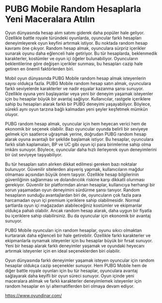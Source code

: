 # PUBG Mobile Random Hesaplarla Yeni Maceralara Atılın
Oyun dünyasında hesap alım satımı giderek daha popüler hale geliyor. Özellikle battle royale türündeki oyunlarda, oyuncular farklı hesapları deneyimleyerek oyun keyfini artırmak istiyor. Bu noktada random hesap kavramı öne çıkıyor. Random hesap almak, oyunculara sürpriz içerikler sunarak oyunu daha eğlenceli hale getiriyor. Bu tür hesaplarda, beklenmedik karakterler, kostümler ve oyun içi öğeler bulunabiliyor. Oyuncuların beklentilerine göre değişen içerikler sunması, bu hesapları cazip hale getiren en önemli faktörlerden biri.

Mobil oyun dünyasında PUBG Mobile random hesap almak isteyenlerin sayısı oldukça fazla. PUBG Mobile random hesap satın almak, oyunculara farklı seviyelerde karakterler ve nadir eşyalar kazanma şansı sunuyor. Özellikle oyuna yeni başlayanlar veya yeni bir deneyim yaşamak isteyenler için bu hesaplar büyük bir avantaj sağlıyor. Kullanıcılar, rastgele içeriklere sahip bu hesapları alarak farklı bir PUBG deneyimi yaşayabiliyor. Böylece, sürekli aynı oyun tarzına bağlı kalmadan yeni şeyler keşfetmek mümkün oluyor.

PUBG random hesap almak, oyuncular için hem heyecan verici hem de ekonomik bir seçenek olabilir. Bazı oyuncular oyunda belirli bir seviyeye gelmek için saatlerce uğraşmak yerine, doğrudan PUBG random hesap alarak oyuna avantajlı bir şekilde başlamak istiyor. Bu hesaplar, oyunculara farklı silah kaplamaları, BP ve UC gibi oyun içi para birimlerine sahip olma imkânı sunuyor. Böylece, oyuncular daha hızlı ilerleyerek oyun deneyimlerini bir üst seviyeye taşıyabiliyor.

Bu tür hesapları satın alırken dikkat edilmesi gereken bazı noktalar bulunuyor. Güvenilir sitelerden alışveriş yapmak, kullanıcıların mağdur olmaması açısından büyük önem taşıyor. Özellikle hesap bilgilerinin güvenliğinin sağlanması ve dolandırıcılık riskine karşı dikkatli olunması gerekiyor. Güvenilir bir platformdan alınan hesaplar, kullanıcıya herhangi bir sorun yaşamadan oyun deneyimini sürdürme şansı tanıyor.
Random hesapların sunduğu avantajlardan biri de, oyuncuların çok fazla para harcamadan oyun içi premium içeriklere sahip olabilmesidir. Normal şartlarda oyun içi mağazadan alabileceğiniz kostümler ve ekipmanlar oldukça pahalı olabilir. Ancak random hesap alarak, daha uygun bir fiyatla bu içeriklere sahip olabilirsiniz. Bu da oyuncular için ekonomik bir avantaj sunuyor.

PUBG Mobile oyuncuları için random hesaplar, oyunu sıkıcı olmaktan kurtararak daha eğlenceli bir hale getirebilir. Özellikle farklı karakterler ve ekipmanlarla oynamak isteyenler için bu hesaplar büyük bir fırsat sunuyor. Yeni bir hesap alarak farklı deneyimler yaşamak ve oyundaki heyecanı artırmak isteyenler için en ideal seçeneklerden biri olabilir.

Oyun dünyasında farklı deneyimler yaşamak isteyen oyuncular için random hesaplar oldukça cazip seçenekler sunuyor. Hem PUBG Mobile hem de diğer battle royale oyunları için bu tür hesaplar, oyunculara avantaj sağlayarak daha keyifli bir oyun süreci sunuyor. Oyun içinde yeni maceralara atılmak ve farklı karakterler deneyimlemek isteyenler için random hesaplar en iyi alternatiflerden biri olmaya devam ediyor.

https://www.oyundinar.com/
